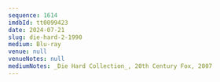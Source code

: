 ```yaml
---
sequence: 1614
imdbId: tt0099423
date: 2024-07-21
slug: die-hard-2-1990
medium: Blu-ray
venue: null
venueNotes: null
mediumNotes: _Die Hard Collection_, 20th Century Fox, 2007
---
```


